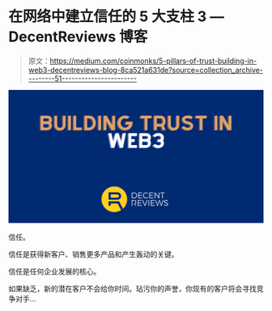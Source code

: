 # 在网络中建立信任的 5 大支柱 3 — DecentReviews 博客

> 原文：<https://medium.com/coinmonks/5-pillars-of-trust-building-in-web3-decentreviews-blog-8ca521a631de?source=collection_archive---------51----------------------->

![](img/bed55aa53477de85eac60dd98fc23784.png)

信任。

信任是获得新客户、销售更多产品和产生轰动的关键。

信任是任何企业发展的核心。

如果缺乏，新的潜在客户不会给你时间。玷污你的声誉，你现有的客户将会寻找竞争对手…